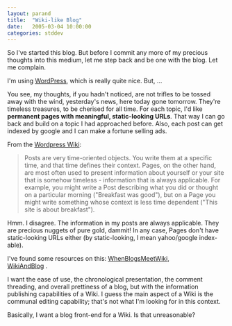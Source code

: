 ```yaml
---
layout: parand
title:  "Wiki-like Blog"
date:   2005-03-04 10:00:00
categories: stddev
---
```

So I've started this blog. But before I commit any more of my precious thoughts into this medium, let me step back and be one with the blog. Let me complain.

I'm using [WordPress](/web/20120203061424/http://wordpress.org/), which is really quite nice. But, …

You see, my thoughts, if you hadn't noticed, are not trifles to be tossed away with the wind, yesterday's news, here today gone tomorrow. They're timeless treasures, to be cherised for all time. For each topic, I'd like **permanent pages with meaningful, static-looking URLs**. That way I can go back and build on a topic I had approached before. Also, each post can get indexed by google and I can make a fortune selling ads. 

From the [Wordpress Wiki](/web/20120203061424/http://codex.wordpress.org/Pages):

> Posts are very time-oriented objects. You write them at a specific time, and that time defines their context. Pages, on the other hand, are most often used to present information about yourself or your site that is somehow timeless - information that is always applicable. For example, you might write a Post describing what you did or thought on a particular morning \("Breakfast was good"\), but on a Page you might write something whose context is less time dependent \("This site is about breakfast"\).

Hmm. I disagree. The information in my posts are always applicable. They are precious nuggets of pure gold, dammit\! In any case, Pages don't have static-looking URLs either \(by static-looking, I mean yahoo/google index-able\). 

I've found some resources on this: [WhenBlogsMeetWiki](/web/20120203061424/http://ferret.bemidjistate.edu/~morgan/cgi-bin/blogsandwiki.pl?WhenBlogMeetsWiki),  
[WikiAndBlog](/web/20120203061424/http://ferret.bemidjistate.edu/~morgan/cgi-bin/blogsandwiki.pl?WikiAndBlog) .

I want the ease of use, the chronological presentation, the comment threading, and overall prettiness of a blog, but with the information publishing capabilities of a Wiki. I guess the main aspect of a Wiki is the communal editing capability; that's not what I'm looking for in this context. 

Basically, I want a blog front-end for a Wiki. Is that unreasonable? 
